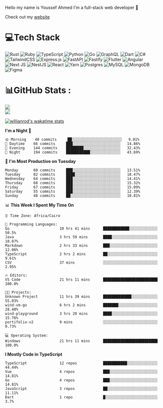 Hello my name is Youssef Ahmed I'm a full-stack web developer 👋

Check out my [website](https://youssefahmed.vercel.app)
 
# 💻Tech Stack

![Rust](https://img.shields.io/badge/rust-%23000000.svg?style=for-the-badge&logo=rust&logoColor=white) ![Ruby](https://img.shields.io/badge/ruby-%23CC342D.svg?style=for-the-badge&logo=ruby&logoColor=white) ![TypeScript](https://img.shields.io/badge/typescript-%23007ACC.svg?style=for-the-badge&logo=typescript&logoColor=white) ![Python](https://img.shields.io/badge/python-3670A0?style=for-the-badge&logo=python&logoColor=ffdd54) ![Go](https://img.shields.io/badge/go-%2300ADD8.svg?style=for-the-badge&logo=go&logoColor=white) ![GraphQL](https://img.shields.io/badge/-GraphQL-E10098?style=for-the-badge&logo=graphql&logoColor=white) ![Dart](https://img.shields.io/badge/dart-%230175C2.svg?style=for-the-badge&logo=dart&logoColor=white) ![C#](https://img.shields.io/badge/c%23-%23239120.svg?style=for-the-badge&logo=c-sharp&logoColor=white) ![TailwindCSS](https://img.shields.io/badge/tailwindcss-%2338B2AC.svg?style=for-the-badge&logo=tailwind-css&logoColor=white) ![Express.js](https://img.shields.io/badge/express.js-%23404d59.svg?style=for-the-badge&logo=express&logoColor=%2361DAFB) ![FastAPI](https://img.shields.io/badge/FastAPI-005571?style=for-the-badge&logo=fastapi) ![Fastify](https://img.shields.io/badge/fastify-%23000000.svg?style=for-the-badge&logo=fastify&logoColor=white) ![Flutter](https://img.shields.io/badge/Flutter-%2302569B.svg?style=for-the-badge&logo=Flutter&logoColor=white) ![Angular](https://img.shields.io/badge/angular-%23DD0031.svg?style=for-the-badge&logo=angular&logoColor=white) ![Next JS](https://img.shields.io/badge/Next-black?style=for-the-badge&logo=next.js&logoColor=white) ![NestJS](https://img.shields.io/badge/nestjs-%23E0234E.svg?style=for-the-badge&logo=nestjs&logoColor=white) ![React](https://img.shields.io/badge/react-%2320232a.svg?style=for-the-badge&logo=react&logoColor=%2361DAFB) ![Yarn](https://img.shields.io/badge/yarn-%232C8EBB.svg?style=for-the-badge&logo=yarn&logoColor=white) ![Postgres](https://img.shields.io/badge/postgres-%23316192.svg?style=for-the-badge&logo=postgresql&logoColor=white) ![MySQL](https://img.shields.io/badge/mysql-%2300f.svg?style=for-the-badge&logo=mysql&logoColor=white) ![MongoDB](https://img.shields.io/badge/MongoDB-%234ea94b.svg?style=for-the-badge&logo=mongodb&logoColor=white)     ![Figma](https://img.shields.io/badge/figma-%23F24E1E.svg?style=for-the-badge&logo=figma&logoColor=white)

# 📊GitHub Stats :

![](https://github-readme-stats.vercel.app/api?username=joetifa2003&theme=tokyonight&hide_border=false&include_all_commits=false&count_private=false)<br/>
![](https://github-readme-streak-stats.herokuapp.com/?user=joetifa2003&theme=tokyonight&hide_border=false)<br/>

[![willianrod's wakatime stats](https://github-readme-stats.vercel.app/api/wakatime?username=joetifa2003&layout=compact)](https://github.com/anuraghazra/github-readme-stats)
<!--START_SECTION:waka-->
**I'm a Night 🦉** 

```text
🌞 Morning    40 commits     ██░░░░░░░░░░░░░░░░░░░░░░░   9.01% 
🌆 Daytime    66 commits     ███░░░░░░░░░░░░░░░░░░░░░░   14.86% 
🌃 Evening    144 commits    ████████░░░░░░░░░░░░░░░░░   32.43% 
🌙 Night      194 commits    ███████████░░░░░░░░░░░░░░   43.69%

```
📅 **I'm Most Productive on Tuesday** 

```text
Monday       60 commits     ███░░░░░░░░░░░░░░░░░░░░░░   13.51% 
Tuesday      82 commits     ████░░░░░░░░░░░░░░░░░░░░░   18.47% 
Wednesday    64 commits     ███░░░░░░░░░░░░░░░░░░░░░░   14.41% 
Thursday     68 commits     ███░░░░░░░░░░░░░░░░░░░░░░   15.32% 
Friday       67 commits     ███░░░░░░░░░░░░░░░░░░░░░░   15.09% 
Saturday     55 commits     ███░░░░░░░░░░░░░░░░░░░░░░   12.39% 
Sunday       48 commits     ██░░░░░░░░░░░░░░░░░░░░░░░   10.81%

```


📊 **This Week I Spent My Time On** 

```text
⌚︎ Time Zone: Africa/Cairo

💬 Programming Languages: 
Go                       10 hrs 41 mins      ████████████░░░░░░░░░░░░░   50.5% 
Java                     3 hrs 59 mins       ████░░░░░░░░░░░░░░░░░░░░░   18.87% 
Markdown                 2 hrs 33 mins       ███░░░░░░░░░░░░░░░░░░░░░░   12.06% 
TypeScript               2 hrs 2 mins        ██░░░░░░░░░░░░░░░░░░░░░░░   9.61% 
CSV                      37 mins             ░░░░░░░░░░░░░░░░░░░░░░░░░   2.95%

🔥 Editors: 
VS Code                  21 hrs 11 mins      █████████████████████████   100.0%

🐱‍💻 Projects: 
Unknown Project          11 hrs 39 mins      █████████████░░░░░░░░░░░░   55.03% 
wind-vm-go               6 hrs 2 mins        ███████░░░░░░░░░░░░░░░░░░   28.48% 
wind-playground          3 hrs 20 mins       ████░░░░░░░░░░░░░░░░░░░░░   15.76% 
portifolio-v2            9 mins              ░░░░░░░░░░░░░░░░░░░░░░░░░   0.73%

💻 Operating System: 
Windows                  21 hrs 11 mins      █████████████████████████   100.0%

```

**I Mostly Code in TypeScript** 

```text
TypeScript               12 repos            ███████████░░░░░░░░░░░░░░   44.44% 
Vue                      4 repos             ███░░░░░░░░░░░░░░░░░░░░░░   14.81% 
Go                       4 repos             ███░░░░░░░░░░░░░░░░░░░░░░   14.81% 
JavaScript               3 repos             ██░░░░░░░░░░░░░░░░░░░░░░░   11.11% 
Dart                     1 repo              █░░░░░░░░░░░░░░░░░░░░░░░░   3.7%

```



<!--END_SECTION:waka-->
